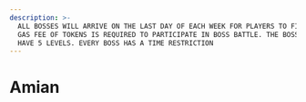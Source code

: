 ```yaml
---
description: >-
  ALL BOSSES WILL ARRIVE ON THE LAST DAY OF EACH WEEK FOR PLAYERS TO FIGHT. A
  GAS FEE OF TOKENS IS REQUIRED TO PARTICIPATE IN BOSS BATTLE. THE BOSS WILL
  HAVE 5 LEVELS. EVERY BOSS HAS A TIME RESTRICTION
---
```


# Amian

